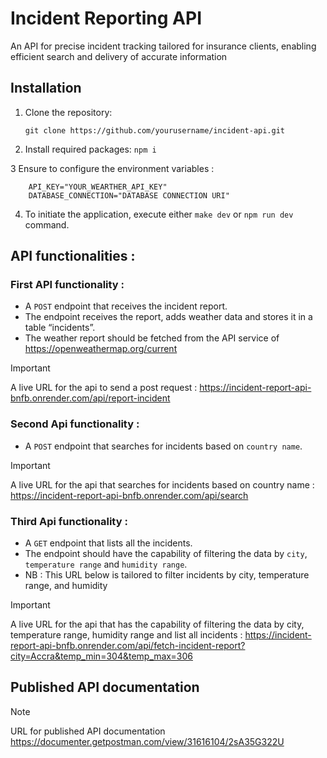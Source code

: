 # Incident Reporting API 
An API for precise incident tracking tailored for insurance clients, enabling efficient search and delivery of accurate information

## Installation

1. Clone the repository:
   
   `git clone https://github.com/yourusername/incident-api.git`

2. Install required packages:   `npm i`

3 Ensure to configure the environment variables :

``` PORT="LOCAL_SERVER_PORT_NUMBER"
    API_KEY="YOUR_WEARTHER_API_KEY"
    DATABASE_CONNECTION="DATABASE CONNECTION URI"
```

4. To initiate the application, execute either `make dev` or `npm run dev` command.

   
  ## API functionalities :

### First API functionality :

- A `POST` endpoint that receives the incident report.
- The endpoint receives the report, adds weather data and stores it in a table “incidents”.
- The weather report should be fetched from the API service of https://openweathermap.org/current

> [!IMPORTANT]
> A live URL for the api to send a post request : https://incident-report-api-bnfb.onrender.com/api/report-incident


### Second Api functionality :
 - A `POST` endpoint that searches for incidents based on `country name`.
  
> [!IMPORTANT]
>  A live URL for the api that searches for incidents based on country name : https://incident-report-api-bnfb.onrender.com/api/search


### Third Api functionality :
- A `GET` endpoint that lists all the incidents.
- The endpoint should have the capability of filtering the data by `city`, `temperature range` and `humidity range`.
- NB : This URL below is tailored to filter incidents by city, temperature range, and humidity

> [!IMPORTANT]
>  A live URL for the api that has the capability of filtering the data by city, temperature range, humidity range and list all incidents : https://incident-report-api-bnfb.onrender.com/api/fetch-incident-report?city=Accra&temp_min=304&temp_max=306



## Published API documentation

> [!NOTE]
> URL for published API documentation
https://documenter.getpostman.com/view/31616104/2sA35G322U
